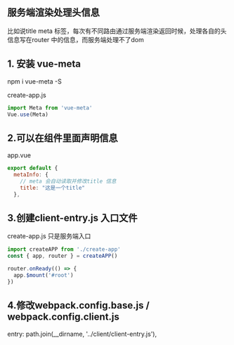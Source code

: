 ## 服务端渲染处理头信息
比如说title meta 标签，每次有不同路由通过服务端渲染返回时候，处理各自的头信息写在router 中的信息，而服务端处理不了dom

## 1. 安装  vue-meta
npm i vue-meta -S

create-app.js
```javascript
import Meta from 'vue-meta'
Vue.use(Meta)
```

## 2.可以在组件里面声明信息
app.vue

```javascript
export default {
  metaInfo: {
    // meta 会自动读取并修改title 信息
    title: "这是一个title"
  },

```

## 3.创建client-entry.js 入口文件
create-app.js 只是服务端入口

```javascript
import createAPP from './create-app'
const { app, router } = createAPP()

router.onReady(() => {
  app.$mount('#root')
})

```

## 4.修改webpack.config.base.js / webpack.config.client.js
entry: path.join(__dirname, '../client/client-entry.js'),
